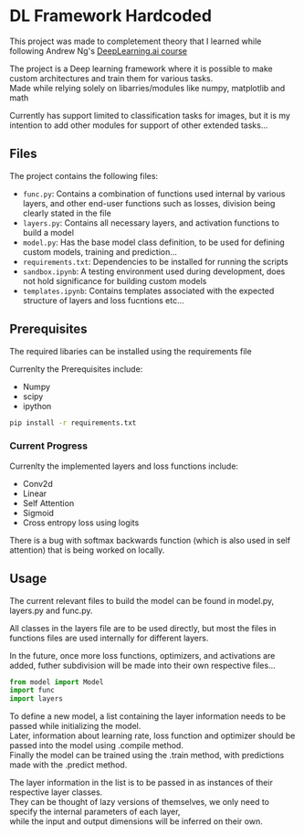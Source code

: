 # DL Framework Hardcoded

This project was made to completement theory that I learned while following Andrew Ng's [DeepLearning.ai course](https://www.deeplearning.ai/)

The project is a Deep learning framework where it is possible to make custom architectures and train them for various tasks.  
Made while relying solely on libarries/modules like numpy, matplotlib and math

Currently has support limited to classification tasks for images, but it is my intention to add other modules for support of other extended tasks...

## Files

The project contains the following files:

- `func.py`: Contains a combination of functions used internal by various layers, and other end-user functions such as losses, division being clearly stated in the file
- `layers.py`: Contains all necessary layers, and activation functions to build a model
- `model.py`: Has the base model class definition, to be used for defining custom models, training and prediction...
- `requirements.txt`: Dependencies to be installed for running the scripts
- `sandbox.ipynb`: A testing environment used during development, does not hold significance for building custom models
- `templates.ipynb`: Contains templates associated with the expected structure of layers and loss fucntions etc...

## Prerequisites

The required libaries can be installed using the requirements file

Currenlty the Prerequisites include:

- Numpy
- scipy
- ipython


```bash
pip install -r requirements.txt
```

### Current Progress

Currenlty the implemented layers and loss functions include:

- Conv2d
- Linear
- Self Attention
- Sigmoid
- Cross entropy loss using logits

There is a bug with softmax backwards function  (which is also used in self attention) that is being worked on locally.

## Usage

The current relevant files to build the model can be found in model.py, layers.py and func.py.

All classes in the layers file are to be used directly, but most the files in functions files are used internally for different layers.

In the future, once more loss functions, optimizers, and activations are added, futher subdivision will be made into their own respective files...

```python
from model import Model
import func
import layers
```

To define a new model, a list containing the layer information needs to be passed while initializing the model.  
Later, information about learning rate, loss function and optimizer should be passed into the model using .compile method.  
Finally the model can be trained using the .train method, with predictions made with the .predict method.  

The layer information in the list is to be passed in as instances of their respective layer classes.  
They can be thought of lazy versions of themselves, we only need to specify the internal parameters of each layer,  
while the input and output dimensions will be inferred on their own.  
